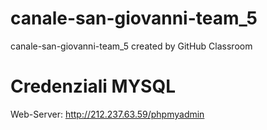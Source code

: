 # canale-san-giovanni-team_5
canale-san-giovanni-team_5 created by GitHub Classroom


# Credenziali MYSQL

Web-Server: http://212.237.63.59/phpmyadmin
